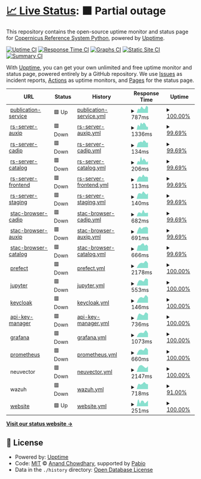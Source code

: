 # [📈 Live Status](https://RS-PYTHON.github.io/upptime): <!--live status--> **🟧 Partial outage**

This repository contains the open-source uptime monitor and status page for [Copernicus Reference System Python](https://home.rs-python.eu/), powered by [Upptime](https://github.com/upptime/upptime).

[![Uptime CI](https://github.com/RS-PYTHON/upptime/workflows/Uptime%20CI/badge.svg)](https://github.com/RS-PYTHON/upptime/actions?query=workflow%3A%22Uptime+CI%22)
[![Response Time CI](https://github.com/RS-PYTHON/upptime/workflows/Response%20Time%20CI/badge.svg)](https://github.com/RS-PYTHON/upptime/actions?query=workflow%3A%22Response+Time+CI%22)
[![Graphs CI](https://github.com/RS-PYTHON/upptime/workflows/Graphs%20CI/badge.svg)](https://github.com/RS-PYTHON/upptime/actions?query=workflow%3A%22Graphs+CI%22)
[![Static Site CI](https://github.com/RS-PYTHON/upptime/workflows/Static%20Site%20CI/badge.svg)](https://github.com/RS-PYTHON/upptime/actions?query=workflow%3A%22Static+Site+CI%22)
[![Summary CI](https://github.com/RS-PYTHON/upptime/workflows/Summary%20CI/badge.svg)](https://github.com/RS-PYTHON/upptime/actions?query=workflow%3A%22Summary+CI%22)

With [Upptime](https://upptime.js.org), you can get your own unlimited and free uptime monitor and status page, powered entirely by a GitHub repository. We use [Issues](https://github.com/RS-PYTHON/upptime/issues) as incident reports, [Actions](https://github.com/RS-PYTHON/upptime/actions) as uptime monitors, and [Pages](https://RS-PYTHON.github.io/upptime) for the status page.

<!--start: status pages-->
<!-- This summary is generated by Upptime (https://github.com/upptime/upptime) -->
<!-- Do not edit this manually, your changes will be overwritten -->
<!-- prettier-ignore -->
| URL | Status | History | Response Time | Uptime |
| --- | ------ | ------- | ------------- | ------ |
| <img alt="" src="https://icons.duckduckgo.com/ip3/sentinelprocessors.copernicus.eu.ico" height="13"> [publication-service](https://sentinelprocessors.copernicus.eu) | 🟩 Up | [publication-service.yml](https://github.com/RS-PYTHON/upptime/commits/HEAD/history/publication-service.yml) | <details><summary><img alt="Response time graph" src="./graphs/publication-service/response-time-week.png" height="20"> 787ms</summary><br><a href="https://RS-PYTHON.github.io/upptime/history/publication-service"><img alt="Response time 786" src="https://img.shields.io/endpoint?url=https%3A%2F%2Fraw.githubusercontent.com%2FRS-PYTHON%2Fupptime%2FHEAD%2Fapi%2Fpublication-service%2Fresponse-time.json"></a><br><a href="https://RS-PYTHON.github.io/upptime/history/publication-service"><img alt="24-hour response time 913" src="https://img.shields.io/endpoint?url=https%3A%2F%2Fraw.githubusercontent.com%2FRS-PYTHON%2Fupptime%2FHEAD%2Fapi%2Fpublication-service%2Fresponse-time-day.json"></a><br><a href="https://RS-PYTHON.github.io/upptime/history/publication-service"><img alt="7-day response time 787" src="https://img.shields.io/endpoint?url=https%3A%2F%2Fraw.githubusercontent.com%2FRS-PYTHON%2Fupptime%2FHEAD%2Fapi%2Fpublication-service%2Fresponse-time-week.json"></a><br><a href="https://RS-PYTHON.github.io/upptime/history/publication-service"><img alt="30-day response time 782" src="https://img.shields.io/endpoint?url=https%3A%2F%2Fraw.githubusercontent.com%2FRS-PYTHON%2Fupptime%2FHEAD%2Fapi%2Fpublication-service%2Fresponse-time-month.json"></a><br><a href="https://RS-PYTHON.github.io/upptime/history/publication-service"><img alt="1-year response time 786" src="https://img.shields.io/endpoint?url=https%3A%2F%2Fraw.githubusercontent.com%2FRS-PYTHON%2Fupptime%2FHEAD%2Fapi%2Fpublication-service%2Fresponse-time-year.json"></a></details> | <details><summary><a href="https://RS-PYTHON.github.io/upptime/history/publication-service">100.00%</a></summary><a href="https://RS-PYTHON.github.io/upptime/history/publication-service"><img alt="All-time uptime 100.00%" src="https://img.shields.io/endpoint?url=https%3A%2F%2Fraw.githubusercontent.com%2FRS-PYTHON%2Fupptime%2FHEAD%2Fapi%2Fpublication-service%2Fuptime.json"></a><br><a href="https://RS-PYTHON.github.io/upptime/history/publication-service"><img alt="24-hour uptime 100.00%" src="https://img.shields.io/endpoint?url=https%3A%2F%2Fraw.githubusercontent.com%2FRS-PYTHON%2Fupptime%2FHEAD%2Fapi%2Fpublication-service%2Fuptime-day.json"></a><br><a href="https://RS-PYTHON.github.io/upptime/history/publication-service"><img alt="7-day uptime 100.00%" src="https://img.shields.io/endpoint?url=https%3A%2F%2Fraw.githubusercontent.com%2FRS-PYTHON%2Fupptime%2FHEAD%2Fapi%2Fpublication-service%2Fuptime-week.json"></a><br><a href="https://RS-PYTHON.github.io/upptime/history/publication-service"><img alt="30-day uptime 100.00%" src="https://img.shields.io/endpoint?url=https%3A%2F%2Fraw.githubusercontent.com%2FRS-PYTHON%2Fupptime%2FHEAD%2Fapi%2Fpublication-service%2Fuptime-month.json"></a><br><a href="https://RS-PYTHON.github.io/upptime/history/publication-service"><img alt="1-year uptime 100.00%" src="https://img.shields.io/endpoint?url=https%3A%2F%2Fraw.githubusercontent.com%2FRS-PYTHON%2Fupptime%2FHEAD%2Fapi%2Fpublication-service%2Fuptime-year.json"></a></details>
| <img alt="" src="https://avatars.githubusercontent.com/u/147415456?s=48&v=4" height="13"> [rs-server-auxip](https://rspy.ops.rs-python.eu/auxip) | 🟥 Down | [rs-server-auxip.yml](https://github.com/RS-PYTHON/upptime/commits/HEAD/history/rs-server-auxip.yml) | <details><summary><img alt="Response time graph" src="./graphs/rs-server-auxip/response-time-week.png" height="20"> 1336ms</summary><br><a href="https://RS-PYTHON.github.io/upptime/history/rs-server-auxip"><img alt="Response time 1237" src="https://img.shields.io/endpoint?url=https%3A%2F%2Fraw.githubusercontent.com%2FRS-PYTHON%2Fupptime%2FHEAD%2Fapi%2Frs-server-auxip%2Fresponse-time.json"></a><br><a href="https://RS-PYTHON.github.io/upptime/history/rs-server-auxip"><img alt="24-hour response time 1949" src="https://img.shields.io/endpoint?url=https%3A%2F%2Fraw.githubusercontent.com%2FRS-PYTHON%2Fupptime%2FHEAD%2Fapi%2Frs-server-auxip%2Fresponse-time-day.json"></a><br><a href="https://RS-PYTHON.github.io/upptime/history/rs-server-auxip"><img alt="7-day response time 1336" src="https://img.shields.io/endpoint?url=https%3A%2F%2Fraw.githubusercontent.com%2FRS-PYTHON%2Fupptime%2FHEAD%2Fapi%2Frs-server-auxip%2Fresponse-time-week.json"></a><br><a href="https://RS-PYTHON.github.io/upptime/history/rs-server-auxip"><img alt="30-day response time 1256" src="https://img.shields.io/endpoint?url=https%3A%2F%2Fraw.githubusercontent.com%2FRS-PYTHON%2Fupptime%2FHEAD%2Fapi%2Frs-server-auxip%2Fresponse-time-month.json"></a><br><a href="https://RS-PYTHON.github.io/upptime/history/rs-server-auxip"><img alt="1-year response time 1237" src="https://img.shields.io/endpoint?url=https%3A%2F%2Fraw.githubusercontent.com%2FRS-PYTHON%2Fupptime%2FHEAD%2Fapi%2Frs-server-auxip%2Fresponse-time-year.json"></a></details> | <details><summary><a href="https://RS-PYTHON.github.io/upptime/history/rs-server-auxip">99.69%</a></summary><a href="https://RS-PYTHON.github.io/upptime/history/rs-server-auxip"><img alt="All-time uptime 99.86%" src="https://img.shields.io/endpoint?url=https%3A%2F%2Fraw.githubusercontent.com%2FRS-PYTHON%2Fupptime%2FHEAD%2Fapi%2Frs-server-auxip%2Fuptime.json"></a><br><a href="https://RS-PYTHON.github.io/upptime/history/rs-server-auxip"><img alt="24-hour uptime 100.00%" src="https://img.shields.io/endpoint?url=https%3A%2F%2Fraw.githubusercontent.com%2FRS-PYTHON%2Fupptime%2FHEAD%2Fapi%2Frs-server-auxip%2Fuptime-day.json"></a><br><a href="https://RS-PYTHON.github.io/upptime/history/rs-server-auxip"><img alt="7-day uptime 99.69%" src="https://img.shields.io/endpoint?url=https%3A%2F%2Fraw.githubusercontent.com%2FRS-PYTHON%2Fupptime%2FHEAD%2Fapi%2Frs-server-auxip%2Fuptime-week.json"></a><br><a href="https://RS-PYTHON.github.io/upptime/history/rs-server-auxip"><img alt="30-day uptime 99.93%" src="https://img.shields.io/endpoint?url=https%3A%2F%2Fraw.githubusercontent.com%2FRS-PYTHON%2Fupptime%2FHEAD%2Fapi%2Frs-server-auxip%2Fuptime-month.json"></a><br><a href="https://RS-PYTHON.github.io/upptime/history/rs-server-auxip"><img alt="1-year uptime 99.86%" src="https://img.shields.io/endpoint?url=https%3A%2F%2Fraw.githubusercontent.com%2FRS-PYTHON%2Fupptime%2FHEAD%2Fapi%2Frs-server-auxip%2Fuptime-year.json"></a></details>
| <img alt="" src="https://avatars.githubusercontent.com/u/147415456?s=48&v=4" height="13"> [rs-server-cadip](https://rspy.ops.rs-python.eu/cadip) | 🟥 Down | [rs-server-cadip.yml](https://github.com/RS-PYTHON/upptime/commits/HEAD/history/rs-server-cadip.yml) | <details><summary><img alt="Response time graph" src="./graphs/rs-server-cadip/response-time-week.png" height="20"> 134ms</summary><br><a href="https://RS-PYTHON.github.io/upptime/history/rs-server-cadip"><img alt="Response time 144" src="https://img.shields.io/endpoint?url=https%3A%2F%2Fraw.githubusercontent.com%2FRS-PYTHON%2Fupptime%2FHEAD%2Fapi%2Frs-server-cadip%2Fresponse-time.json"></a><br><a href="https://RS-PYTHON.github.io/upptime/history/rs-server-cadip"><img alt="24-hour response time 160" src="https://img.shields.io/endpoint?url=https%3A%2F%2Fraw.githubusercontent.com%2FRS-PYTHON%2Fupptime%2FHEAD%2Fapi%2Frs-server-cadip%2Fresponse-time-day.json"></a><br><a href="https://RS-PYTHON.github.io/upptime/history/rs-server-cadip"><img alt="7-day response time 134" src="https://img.shields.io/endpoint?url=https%3A%2F%2Fraw.githubusercontent.com%2FRS-PYTHON%2Fupptime%2FHEAD%2Fapi%2Frs-server-cadip%2Fresponse-time-week.json"></a><br><a href="https://RS-PYTHON.github.io/upptime/history/rs-server-cadip"><img alt="30-day response time 130" src="https://img.shields.io/endpoint?url=https%3A%2F%2Fraw.githubusercontent.com%2FRS-PYTHON%2Fupptime%2FHEAD%2Fapi%2Frs-server-cadip%2Fresponse-time-month.json"></a><br><a href="https://RS-PYTHON.github.io/upptime/history/rs-server-cadip"><img alt="1-year response time 144" src="https://img.shields.io/endpoint?url=https%3A%2F%2Fraw.githubusercontent.com%2FRS-PYTHON%2Fupptime%2FHEAD%2Fapi%2Frs-server-cadip%2Fresponse-time-year.json"></a></details> | <details><summary><a href="https://RS-PYTHON.github.io/upptime/history/rs-server-cadip">99.69%</a></summary><a href="https://RS-PYTHON.github.io/upptime/history/rs-server-cadip"><img alt="All-time uptime 99.86%" src="https://img.shields.io/endpoint?url=https%3A%2F%2Fraw.githubusercontent.com%2FRS-PYTHON%2Fupptime%2FHEAD%2Fapi%2Frs-server-cadip%2Fuptime.json"></a><br><a href="https://RS-PYTHON.github.io/upptime/history/rs-server-cadip"><img alt="24-hour uptime 100.00%" src="https://img.shields.io/endpoint?url=https%3A%2F%2Fraw.githubusercontent.com%2FRS-PYTHON%2Fupptime%2FHEAD%2Fapi%2Frs-server-cadip%2Fuptime-day.json"></a><br><a href="https://RS-PYTHON.github.io/upptime/history/rs-server-cadip"><img alt="7-day uptime 99.69%" src="https://img.shields.io/endpoint?url=https%3A%2F%2Fraw.githubusercontent.com%2FRS-PYTHON%2Fupptime%2FHEAD%2Fapi%2Frs-server-cadip%2Fuptime-week.json"></a><br><a href="https://RS-PYTHON.github.io/upptime/history/rs-server-cadip"><img alt="30-day uptime 99.93%" src="https://img.shields.io/endpoint?url=https%3A%2F%2Fraw.githubusercontent.com%2FRS-PYTHON%2Fupptime%2FHEAD%2Fapi%2Frs-server-cadip%2Fuptime-month.json"></a><br><a href="https://RS-PYTHON.github.io/upptime/history/rs-server-cadip"><img alt="1-year uptime 99.86%" src="https://img.shields.io/endpoint?url=https%3A%2F%2Fraw.githubusercontent.com%2FRS-PYTHON%2Fupptime%2FHEAD%2Fapi%2Frs-server-cadip%2Fuptime-year.json"></a></details>
| <img alt="" src="https://avatars.githubusercontent.com/u/147415456?s=48&v=4" height="13"> [rs-server-catalog](https://rspy.ops.rs-python.eu/catalog) | 🟥 Down | [rs-server-catalog.yml](https://github.com/RS-PYTHON/upptime/commits/HEAD/history/rs-server-catalog.yml) | <details><summary><img alt="Response time graph" src="./graphs/rs-server-catalog/response-time-week.png" height="20"> 206ms</summary><br><a href="https://RS-PYTHON.github.io/upptime/history/rs-server-catalog"><img alt="Response time 359" src="https://img.shields.io/endpoint?url=https%3A%2F%2Fraw.githubusercontent.com%2FRS-PYTHON%2Fupptime%2FHEAD%2Fapi%2Frs-server-catalog%2Fresponse-time.json"></a><br><a href="https://RS-PYTHON.github.io/upptime/history/rs-server-catalog"><img alt="24-hour response time 198" src="https://img.shields.io/endpoint?url=https%3A%2F%2Fraw.githubusercontent.com%2FRS-PYTHON%2Fupptime%2FHEAD%2Fapi%2Frs-server-catalog%2Fresponse-time-day.json"></a><br><a href="https://RS-PYTHON.github.io/upptime/history/rs-server-catalog"><img alt="7-day response time 206" src="https://img.shields.io/endpoint?url=https%3A%2F%2Fraw.githubusercontent.com%2FRS-PYTHON%2Fupptime%2FHEAD%2Fapi%2Frs-server-catalog%2Fresponse-time-week.json"></a><br><a href="https://RS-PYTHON.github.io/upptime/history/rs-server-catalog"><img alt="30-day response time 323" src="https://img.shields.io/endpoint?url=https%3A%2F%2Fraw.githubusercontent.com%2FRS-PYTHON%2Fupptime%2FHEAD%2Fapi%2Frs-server-catalog%2Fresponse-time-month.json"></a><br><a href="https://RS-PYTHON.github.io/upptime/history/rs-server-catalog"><img alt="1-year response time 359" src="https://img.shields.io/endpoint?url=https%3A%2F%2Fraw.githubusercontent.com%2FRS-PYTHON%2Fupptime%2FHEAD%2Fapi%2Frs-server-catalog%2Fresponse-time-year.json"></a></details> | <details><summary><a href="https://RS-PYTHON.github.io/upptime/history/rs-server-catalog">99.69%</a></summary><a href="https://RS-PYTHON.github.io/upptime/history/rs-server-catalog"><img alt="All-time uptime 99.83%" src="https://img.shields.io/endpoint?url=https%3A%2F%2Fraw.githubusercontent.com%2FRS-PYTHON%2Fupptime%2FHEAD%2Fapi%2Frs-server-catalog%2Fuptime.json"></a><br><a href="https://RS-PYTHON.github.io/upptime/history/rs-server-catalog"><img alt="24-hour uptime 100.00%" src="https://img.shields.io/endpoint?url=https%3A%2F%2Fraw.githubusercontent.com%2FRS-PYTHON%2Fupptime%2FHEAD%2Fapi%2Frs-server-catalog%2Fuptime-day.json"></a><br><a href="https://RS-PYTHON.github.io/upptime/history/rs-server-catalog"><img alt="7-day uptime 99.69%" src="https://img.shields.io/endpoint?url=https%3A%2F%2Fraw.githubusercontent.com%2FRS-PYTHON%2Fupptime%2FHEAD%2Fapi%2Frs-server-catalog%2Fuptime-week.json"></a><br><a href="https://RS-PYTHON.github.io/upptime/history/rs-server-catalog"><img alt="30-day uptime 99.88%" src="https://img.shields.io/endpoint?url=https%3A%2F%2Fraw.githubusercontent.com%2FRS-PYTHON%2Fupptime%2FHEAD%2Fapi%2Frs-server-catalog%2Fuptime-month.json"></a><br><a href="https://RS-PYTHON.github.io/upptime/history/rs-server-catalog"><img alt="1-year uptime 99.83%" src="https://img.shields.io/endpoint?url=https%3A%2F%2Fraw.githubusercontent.com%2FRS-PYTHON%2Fupptime%2FHEAD%2Fapi%2Frs-server-catalog%2Fuptime-year.json"></a></details>
| <img alt="" src="https://avatars.githubusercontent.com/u/147415456?s=48&v=4" height="13"> [rs-server-frontend](https://rspy.ops.rs-python.eu/docs) | 🟥 Down | [rs-server-frontend.yml](https://github.com/RS-PYTHON/upptime/commits/HEAD/history/rs-server-frontend.yml) | <details><summary><img alt="Response time graph" src="./graphs/rs-server-frontend/response-time-week.png" height="20"> 113ms</summary><br><a href="https://RS-PYTHON.github.io/upptime/history/rs-server-frontend"><img alt="Response time 115" src="https://img.shields.io/endpoint?url=https%3A%2F%2Fraw.githubusercontent.com%2FRS-PYTHON%2Fupptime%2FHEAD%2Fapi%2Frs-server-frontend%2Fresponse-time.json"></a><br><a href="https://RS-PYTHON.github.io/upptime/history/rs-server-frontend"><img alt="24-hour response time 142" src="https://img.shields.io/endpoint?url=https%3A%2F%2Fraw.githubusercontent.com%2FRS-PYTHON%2Fupptime%2FHEAD%2Fapi%2Frs-server-frontend%2Fresponse-time-day.json"></a><br><a href="https://RS-PYTHON.github.io/upptime/history/rs-server-frontend"><img alt="7-day response time 113" src="https://img.shields.io/endpoint?url=https%3A%2F%2Fraw.githubusercontent.com%2FRS-PYTHON%2Fupptime%2FHEAD%2Fapi%2Frs-server-frontend%2Fresponse-time-week.json"></a><br><a href="https://RS-PYTHON.github.io/upptime/history/rs-server-frontend"><img alt="30-day response time 110" src="https://img.shields.io/endpoint?url=https%3A%2F%2Fraw.githubusercontent.com%2FRS-PYTHON%2Fupptime%2FHEAD%2Fapi%2Frs-server-frontend%2Fresponse-time-month.json"></a><br><a href="https://RS-PYTHON.github.io/upptime/history/rs-server-frontend"><img alt="1-year response time 115" src="https://img.shields.io/endpoint?url=https%3A%2F%2Fraw.githubusercontent.com%2FRS-PYTHON%2Fupptime%2FHEAD%2Fapi%2Frs-server-frontend%2Fresponse-time-year.json"></a></details> | <details><summary><a href="https://RS-PYTHON.github.io/upptime/history/rs-server-frontend">99.69%</a></summary><a href="https://RS-PYTHON.github.io/upptime/history/rs-server-frontend"><img alt="All-time uptime 99.90%" src="https://img.shields.io/endpoint?url=https%3A%2F%2Fraw.githubusercontent.com%2FRS-PYTHON%2Fupptime%2FHEAD%2Fapi%2Frs-server-frontend%2Fuptime.json"></a><br><a href="https://RS-PYTHON.github.io/upptime/history/rs-server-frontend"><img alt="24-hour uptime 100.00%" src="https://img.shields.io/endpoint?url=https%3A%2F%2Fraw.githubusercontent.com%2FRS-PYTHON%2Fupptime%2FHEAD%2Fapi%2Frs-server-frontend%2Fuptime-day.json"></a><br><a href="https://RS-PYTHON.github.io/upptime/history/rs-server-frontend"><img alt="7-day uptime 99.69%" src="https://img.shields.io/endpoint?url=https%3A%2F%2Fraw.githubusercontent.com%2FRS-PYTHON%2Fupptime%2FHEAD%2Fapi%2Frs-server-frontend%2Fuptime-week.json"></a><br><a href="https://RS-PYTHON.github.io/upptime/history/rs-server-frontend"><img alt="30-day uptime 99.93%" src="https://img.shields.io/endpoint?url=https%3A%2F%2Fraw.githubusercontent.com%2FRS-PYTHON%2Fupptime%2FHEAD%2Fapi%2Frs-server-frontend%2Fuptime-month.json"></a><br><a href="https://RS-PYTHON.github.io/upptime/history/rs-server-frontend"><img alt="1-year uptime 99.90%" src="https://img.shields.io/endpoint?url=https%3A%2F%2Fraw.githubusercontent.com%2FRS-PYTHON%2Fupptime%2FHEAD%2Fapi%2Frs-server-frontend%2Fuptime-year.json"></a></details>
| <img alt="" src="https://avatars.githubusercontent.com/u/147415456?s=48&v=4" height="13"> [rs-server-staging](https://rspy.ops.rs-python.eu/processes) | 🟥 Down | [rs-server-staging.yml](https://github.com/RS-PYTHON/upptime/commits/HEAD/history/rs-server-staging.yml) | <details><summary><img alt="Response time graph" src="./graphs/rs-server-staging/response-time-week.png" height="20"> 140ms</summary><br><a href="https://RS-PYTHON.github.io/upptime/history/rs-server-staging"><img alt="Response time 142" src="https://img.shields.io/endpoint?url=https%3A%2F%2Fraw.githubusercontent.com%2FRS-PYTHON%2Fupptime%2FHEAD%2Fapi%2Frs-server-staging%2Fresponse-time.json"></a><br><a href="https://RS-PYTHON.github.io/upptime/history/rs-server-staging"><img alt="24-hour response time 180" src="https://img.shields.io/endpoint?url=https%3A%2F%2Fraw.githubusercontent.com%2FRS-PYTHON%2Fupptime%2FHEAD%2Fapi%2Frs-server-staging%2Fresponse-time-day.json"></a><br><a href="https://RS-PYTHON.github.io/upptime/history/rs-server-staging"><img alt="7-day response time 140" src="https://img.shields.io/endpoint?url=https%3A%2F%2Fraw.githubusercontent.com%2FRS-PYTHON%2Fupptime%2FHEAD%2Fapi%2Frs-server-staging%2Fresponse-time-week.json"></a><br><a href="https://RS-PYTHON.github.io/upptime/history/rs-server-staging"><img alt="30-day response time 140" src="https://img.shields.io/endpoint?url=https%3A%2F%2Fraw.githubusercontent.com%2FRS-PYTHON%2Fupptime%2FHEAD%2Fapi%2Frs-server-staging%2Fresponse-time-month.json"></a><br><a href="https://RS-PYTHON.github.io/upptime/history/rs-server-staging"><img alt="1-year response time 142" src="https://img.shields.io/endpoint?url=https%3A%2F%2Fraw.githubusercontent.com%2FRS-PYTHON%2Fupptime%2FHEAD%2Fapi%2Frs-server-staging%2Fresponse-time-year.json"></a></details> | <details><summary><a href="https://RS-PYTHON.github.io/upptime/history/rs-server-staging">99.69%</a></summary><a href="https://RS-PYTHON.github.io/upptime/history/rs-server-staging"><img alt="All-time uptime 99.86%" src="https://img.shields.io/endpoint?url=https%3A%2F%2Fraw.githubusercontent.com%2FRS-PYTHON%2Fupptime%2FHEAD%2Fapi%2Frs-server-staging%2Fuptime.json"></a><br><a href="https://RS-PYTHON.github.io/upptime/history/rs-server-staging"><img alt="24-hour uptime 100.00%" src="https://img.shields.io/endpoint?url=https%3A%2F%2Fraw.githubusercontent.com%2FRS-PYTHON%2Fupptime%2FHEAD%2Fapi%2Frs-server-staging%2Fuptime-day.json"></a><br><a href="https://RS-PYTHON.github.io/upptime/history/rs-server-staging"><img alt="7-day uptime 99.69%" src="https://img.shields.io/endpoint?url=https%3A%2F%2Fraw.githubusercontent.com%2FRS-PYTHON%2Fupptime%2FHEAD%2Fapi%2Frs-server-staging%2Fuptime-week.json"></a><br><a href="https://RS-PYTHON.github.io/upptime/history/rs-server-staging"><img alt="30-day uptime 99.93%" src="https://img.shields.io/endpoint?url=https%3A%2F%2Fraw.githubusercontent.com%2FRS-PYTHON%2Fupptime%2FHEAD%2Fapi%2Frs-server-staging%2Fuptime-month.json"></a><br><a href="https://RS-PYTHON.github.io/upptime/history/rs-server-staging"><img alt="1-year uptime 99.86%" src="https://img.shields.io/endpoint?url=https%3A%2F%2Fraw.githubusercontent.com%2FRS-PYTHON%2Fupptime%2FHEAD%2Fapi%2Frs-server-staging%2Fuptime-year.json"></a></details>
| <img alt="" src="https://avatars.githubusercontent.com/u/25801078?s=48&v=4" height="13"> [stac-browser-cadip](https://stac-browser-cadip.ops.rs-python.eu) | 🟥 Down | [stac-browser-cadip.yml](https://github.com/RS-PYTHON/upptime/commits/HEAD/history/stac-browser-cadip.yml) | <details><summary><img alt="Response time graph" src="./graphs/stac-browser-cadip/response-time-week.png" height="20"> 682ms</summary><br><a href="https://RS-PYTHON.github.io/upptime/history/stac-browser-cadip"><img alt="Response time 738" src="https://img.shields.io/endpoint?url=https%3A%2F%2Fraw.githubusercontent.com%2FRS-PYTHON%2Fupptime%2FHEAD%2Fapi%2Fstac-browser-cadip%2Fresponse-time.json"></a><br><a href="https://RS-PYTHON.github.io/upptime/history/stac-browser-cadip"><img alt="24-hour response time 990" src="https://img.shields.io/endpoint?url=https%3A%2F%2Fraw.githubusercontent.com%2FRS-PYTHON%2Fupptime%2FHEAD%2Fapi%2Fstac-browser-cadip%2Fresponse-time-day.json"></a><br><a href="https://RS-PYTHON.github.io/upptime/history/stac-browser-cadip"><img alt="7-day response time 682" src="https://img.shields.io/endpoint?url=https%3A%2F%2Fraw.githubusercontent.com%2FRS-PYTHON%2Fupptime%2FHEAD%2Fapi%2Fstac-browser-cadip%2Fresponse-time-week.json"></a><br><a href="https://RS-PYTHON.github.io/upptime/history/stac-browser-cadip"><img alt="30-day response time 706" src="https://img.shields.io/endpoint?url=https%3A%2F%2Fraw.githubusercontent.com%2FRS-PYTHON%2Fupptime%2FHEAD%2Fapi%2Fstac-browser-cadip%2Fresponse-time-month.json"></a><br><a href="https://RS-PYTHON.github.io/upptime/history/stac-browser-cadip"><img alt="1-year response time 738" src="https://img.shields.io/endpoint?url=https%3A%2F%2Fraw.githubusercontent.com%2FRS-PYTHON%2Fupptime%2FHEAD%2Fapi%2Fstac-browser-cadip%2Fresponse-time-year.json"></a></details> | <details><summary><a href="https://RS-PYTHON.github.io/upptime/history/stac-browser-cadip">99.69%</a></summary><a href="https://RS-PYTHON.github.io/upptime/history/stac-browser-cadip"><img alt="All-time uptime 99.90%" src="https://img.shields.io/endpoint?url=https%3A%2F%2Fraw.githubusercontent.com%2FRS-PYTHON%2Fupptime%2FHEAD%2Fapi%2Fstac-browser-cadip%2Fuptime.json"></a><br><a href="https://RS-PYTHON.github.io/upptime/history/stac-browser-cadip"><img alt="24-hour uptime 100.00%" src="https://img.shields.io/endpoint?url=https%3A%2F%2Fraw.githubusercontent.com%2FRS-PYTHON%2Fupptime%2FHEAD%2Fapi%2Fstac-browser-cadip%2Fuptime-day.json"></a><br><a href="https://RS-PYTHON.github.io/upptime/history/stac-browser-cadip"><img alt="7-day uptime 99.69%" src="https://img.shields.io/endpoint?url=https%3A%2F%2Fraw.githubusercontent.com%2FRS-PYTHON%2Fupptime%2FHEAD%2Fapi%2Fstac-browser-cadip%2Fuptime-week.json"></a><br><a href="https://RS-PYTHON.github.io/upptime/history/stac-browser-cadip"><img alt="30-day uptime 99.93%" src="https://img.shields.io/endpoint?url=https%3A%2F%2Fraw.githubusercontent.com%2FRS-PYTHON%2Fupptime%2FHEAD%2Fapi%2Fstac-browser-cadip%2Fuptime-month.json"></a><br><a href="https://RS-PYTHON.github.io/upptime/history/stac-browser-cadip"><img alt="1-year uptime 99.90%" src="https://img.shields.io/endpoint?url=https%3A%2F%2Fraw.githubusercontent.com%2FRS-PYTHON%2Fupptime%2FHEAD%2Fapi%2Fstac-browser-cadip%2Fuptime-year.json"></a></details>
| <img alt="" src="https://avatars.githubusercontent.com/u/25801078?s=48&v=4" height="13"> [stac-browser-auxip](https://stac-browser-auxip.ops.rs-python.eu) | 🟥 Down | [stac-browser-auxip.yml](https://github.com/RS-PYTHON/upptime/commits/HEAD/history/stac-browser-auxip.yml) | <details><summary><img alt="Response time graph" src="./graphs/stac-browser-auxip/response-time-week.png" height="20"> 691ms</summary><br><a href="https://RS-PYTHON.github.io/upptime/history/stac-browser-auxip"><img alt="Response time 677" src="https://img.shields.io/endpoint?url=https%3A%2F%2Fraw.githubusercontent.com%2FRS-PYTHON%2Fupptime%2FHEAD%2Fapi%2Fstac-browser-auxip%2Fresponse-time.json"></a><br><a href="https://RS-PYTHON.github.io/upptime/history/stac-browser-auxip"><img alt="24-hour response time 1066" src="https://img.shields.io/endpoint?url=https%3A%2F%2Fraw.githubusercontent.com%2FRS-PYTHON%2Fupptime%2FHEAD%2Fapi%2Fstac-browser-auxip%2Fresponse-time-day.json"></a><br><a href="https://RS-PYTHON.github.io/upptime/history/stac-browser-auxip"><img alt="7-day response time 691" src="https://img.shields.io/endpoint?url=https%3A%2F%2Fraw.githubusercontent.com%2FRS-PYTHON%2Fupptime%2FHEAD%2Fapi%2Fstac-browser-auxip%2Fresponse-time-week.json"></a><br><a href="https://RS-PYTHON.github.io/upptime/history/stac-browser-auxip"><img alt="30-day response time 685" src="https://img.shields.io/endpoint?url=https%3A%2F%2Fraw.githubusercontent.com%2FRS-PYTHON%2Fupptime%2FHEAD%2Fapi%2Fstac-browser-auxip%2Fresponse-time-month.json"></a><br><a href="https://RS-PYTHON.github.io/upptime/history/stac-browser-auxip"><img alt="1-year response time 677" src="https://img.shields.io/endpoint?url=https%3A%2F%2Fraw.githubusercontent.com%2FRS-PYTHON%2Fupptime%2FHEAD%2Fapi%2Fstac-browser-auxip%2Fresponse-time-year.json"></a></details> | <details><summary><a href="https://RS-PYTHON.github.io/upptime/history/stac-browser-auxip">99.69%</a></summary><a href="https://RS-PYTHON.github.io/upptime/history/stac-browser-auxip"><img alt="All-time uptime 99.90%" src="https://img.shields.io/endpoint?url=https%3A%2F%2Fraw.githubusercontent.com%2FRS-PYTHON%2Fupptime%2FHEAD%2Fapi%2Fstac-browser-auxip%2Fuptime.json"></a><br><a href="https://RS-PYTHON.github.io/upptime/history/stac-browser-auxip"><img alt="24-hour uptime 100.00%" src="https://img.shields.io/endpoint?url=https%3A%2F%2Fraw.githubusercontent.com%2FRS-PYTHON%2Fupptime%2FHEAD%2Fapi%2Fstac-browser-auxip%2Fuptime-day.json"></a><br><a href="https://RS-PYTHON.github.io/upptime/history/stac-browser-auxip"><img alt="7-day uptime 99.69%" src="https://img.shields.io/endpoint?url=https%3A%2F%2Fraw.githubusercontent.com%2FRS-PYTHON%2Fupptime%2FHEAD%2Fapi%2Fstac-browser-auxip%2Fuptime-week.json"></a><br><a href="https://RS-PYTHON.github.io/upptime/history/stac-browser-auxip"><img alt="30-day uptime 99.93%" src="https://img.shields.io/endpoint?url=https%3A%2F%2Fraw.githubusercontent.com%2FRS-PYTHON%2Fupptime%2FHEAD%2Fapi%2Fstac-browser-auxip%2Fuptime-month.json"></a><br><a href="https://RS-PYTHON.github.io/upptime/history/stac-browser-auxip"><img alt="1-year uptime 99.90%" src="https://img.shields.io/endpoint?url=https%3A%2F%2Fraw.githubusercontent.com%2FRS-PYTHON%2Fupptime%2FHEAD%2Fapi%2Fstac-browser-auxip%2Fuptime-year.json"></a></details>
| <img alt="" src="https://avatars.githubusercontent.com/u/25801078?s=48&v=4" height="13"> [stac-browser-catalog](https://stac-browser-catalog.ops.rs-python.eu) | 🟥 Down | [stac-browser-catalog.yml](https://github.com/RS-PYTHON/upptime/commits/HEAD/history/stac-browser-catalog.yml) | <details><summary><img alt="Response time graph" src="./graphs/stac-browser-catalog/response-time-week.png" height="20"> 666ms</summary><br><a href="https://RS-PYTHON.github.io/upptime/history/stac-browser-catalog"><img alt="Response time 672" src="https://img.shields.io/endpoint?url=https%3A%2F%2Fraw.githubusercontent.com%2FRS-PYTHON%2Fupptime%2FHEAD%2Fapi%2Fstac-browser-catalog%2Fresponse-time.json"></a><br><a href="https://RS-PYTHON.github.io/upptime/history/stac-browser-catalog"><img alt="24-hour response time 923" src="https://img.shields.io/endpoint?url=https%3A%2F%2Fraw.githubusercontent.com%2FRS-PYTHON%2Fupptime%2FHEAD%2Fapi%2Fstac-browser-catalog%2Fresponse-time-day.json"></a><br><a href="https://RS-PYTHON.github.io/upptime/history/stac-browser-catalog"><img alt="7-day response time 666" src="https://img.shields.io/endpoint?url=https%3A%2F%2Fraw.githubusercontent.com%2FRS-PYTHON%2Fupptime%2FHEAD%2Fapi%2Fstac-browser-catalog%2Fresponse-time-week.json"></a><br><a href="https://RS-PYTHON.github.io/upptime/history/stac-browser-catalog"><img alt="30-day response time 653" src="https://img.shields.io/endpoint?url=https%3A%2F%2Fraw.githubusercontent.com%2FRS-PYTHON%2Fupptime%2FHEAD%2Fapi%2Fstac-browser-catalog%2Fresponse-time-month.json"></a><br><a href="https://RS-PYTHON.github.io/upptime/history/stac-browser-catalog"><img alt="1-year response time 672" src="https://img.shields.io/endpoint?url=https%3A%2F%2Fraw.githubusercontent.com%2FRS-PYTHON%2Fupptime%2FHEAD%2Fapi%2Fstac-browser-catalog%2Fresponse-time-year.json"></a></details> | <details><summary><a href="https://RS-PYTHON.github.io/upptime/history/stac-browser-catalog">99.69%</a></summary><a href="https://RS-PYTHON.github.io/upptime/history/stac-browser-catalog"><img alt="All-time uptime 99.90%" src="https://img.shields.io/endpoint?url=https%3A%2F%2Fraw.githubusercontent.com%2FRS-PYTHON%2Fupptime%2FHEAD%2Fapi%2Fstac-browser-catalog%2Fuptime.json"></a><br><a href="https://RS-PYTHON.github.io/upptime/history/stac-browser-catalog"><img alt="24-hour uptime 100.00%" src="https://img.shields.io/endpoint?url=https%3A%2F%2Fraw.githubusercontent.com%2FRS-PYTHON%2Fupptime%2FHEAD%2Fapi%2Fstac-browser-catalog%2Fuptime-day.json"></a><br><a href="https://RS-PYTHON.github.io/upptime/history/stac-browser-catalog"><img alt="7-day uptime 99.69%" src="https://img.shields.io/endpoint?url=https%3A%2F%2Fraw.githubusercontent.com%2FRS-PYTHON%2Fupptime%2FHEAD%2Fapi%2Fstac-browser-catalog%2Fuptime-week.json"></a><br><a href="https://RS-PYTHON.github.io/upptime/history/stac-browser-catalog"><img alt="30-day uptime 99.93%" src="https://img.shields.io/endpoint?url=https%3A%2F%2Fraw.githubusercontent.com%2FRS-PYTHON%2Fupptime%2FHEAD%2Fapi%2Fstac-browser-catalog%2Fuptime-month.json"></a><br><a href="https://RS-PYTHON.github.io/upptime/history/stac-browser-catalog"><img alt="1-year uptime 99.90%" src="https://img.shields.io/endpoint?url=https%3A%2F%2Fraw.githubusercontent.com%2FRS-PYTHON%2Fupptime%2FHEAD%2Fapi%2Fstac-browser-catalog%2Fuptime-year.json"></a></details>
| <img alt="" src="https://avatars.githubusercontent.com/u/39270919?s=48&v=4" height="13"> [prefect](https://processing.ops.rs-python.eu) | 🟥 Down | [prefect.yml](https://github.com/RS-PYTHON/upptime/commits/HEAD/history/prefect.yml) | <details><summary><img alt="Response time graph" src="./graphs/prefect/response-time-week.png" height="20"> 2178ms</summary><br><a href="https://RS-PYTHON.github.io/upptime/history/prefect"><img alt="Response time 1847" src="https://img.shields.io/endpoint?url=https%3A%2F%2Fraw.githubusercontent.com%2FRS-PYTHON%2Fupptime%2FHEAD%2Fapi%2Fprefect%2Fresponse-time.json"></a><br><a href="https://RS-PYTHON.github.io/upptime/history/prefect"><img alt="24-hour response time 2300" src="https://img.shields.io/endpoint?url=https%3A%2F%2Fraw.githubusercontent.com%2FRS-PYTHON%2Fupptime%2FHEAD%2Fapi%2Fprefect%2Fresponse-time-day.json"></a><br><a href="https://RS-PYTHON.github.io/upptime/history/prefect"><img alt="7-day response time 2178" src="https://img.shields.io/endpoint?url=https%3A%2F%2Fraw.githubusercontent.com%2FRS-PYTHON%2Fupptime%2FHEAD%2Fapi%2Fprefect%2Fresponse-time-week.json"></a><br><a href="https://RS-PYTHON.github.io/upptime/history/prefect"><img alt="30-day response time 1835" src="https://img.shields.io/endpoint?url=https%3A%2F%2Fraw.githubusercontent.com%2FRS-PYTHON%2Fupptime%2FHEAD%2Fapi%2Fprefect%2Fresponse-time-month.json"></a><br><a href="https://RS-PYTHON.github.io/upptime/history/prefect"><img alt="1-year response time 1847" src="https://img.shields.io/endpoint?url=https%3A%2F%2Fraw.githubusercontent.com%2FRS-PYTHON%2Fupptime%2FHEAD%2Fapi%2Fprefect%2Fresponse-time-year.json"></a></details> | <details><summary><a href="https://RS-PYTHON.github.io/upptime/history/prefect">100.00%</a></summary><a href="https://RS-PYTHON.github.io/upptime/history/prefect"><img alt="All-time uptime 99.91%" src="https://img.shields.io/endpoint?url=https%3A%2F%2Fraw.githubusercontent.com%2FRS-PYTHON%2Fupptime%2FHEAD%2Fapi%2Fprefect%2Fuptime.json"></a><br><a href="https://RS-PYTHON.github.io/upptime/history/prefect"><img alt="24-hour uptime 100.00%" src="https://img.shields.io/endpoint?url=https%3A%2F%2Fraw.githubusercontent.com%2FRS-PYTHON%2Fupptime%2FHEAD%2Fapi%2Fprefect%2Fuptime-day.json"></a><br><a href="https://RS-PYTHON.github.io/upptime/history/prefect"><img alt="7-day uptime 100.00%" src="https://img.shields.io/endpoint?url=https%3A%2F%2Fraw.githubusercontent.com%2FRS-PYTHON%2Fupptime%2FHEAD%2Fapi%2Fprefect%2Fuptime-week.json"></a><br><a href="https://RS-PYTHON.github.io/upptime/history/prefect"><img alt="30-day uptime 99.95%" src="https://img.shields.io/endpoint?url=https%3A%2F%2Fraw.githubusercontent.com%2FRS-PYTHON%2Fupptime%2FHEAD%2Fapi%2Fprefect%2Fuptime-month.json"></a><br><a href="https://RS-PYTHON.github.io/upptime/history/prefect"><img alt="1-year uptime 99.91%" src="https://img.shields.io/endpoint?url=https%3A%2F%2Fraw.githubusercontent.com%2FRS-PYTHON%2Fupptime%2FHEAD%2Fapi%2Fprefect%2Fuptime-year.json"></a></details>
| <img alt="" src="https://avatars.githubusercontent.com/u/17927519?s=200&v=4" height="13"> [jupyter](https://processing.ops.rs-python.eu/jupyter) | 🟥 Down | [jupyter.yml](https://github.com/RS-PYTHON/upptime/commits/HEAD/history/jupyter.yml) | <details><summary><img alt="Response time graph" src="./graphs/jupyter/response-time-week.png" height="20"> 553ms</summary><br><a href="https://RS-PYTHON.github.io/upptime/history/jupyter"><img alt="Response time 488" src="https://img.shields.io/endpoint?url=https%3A%2F%2Fraw.githubusercontent.com%2FRS-PYTHON%2Fupptime%2FHEAD%2Fapi%2Fjupyter%2Fresponse-time.json"></a><br><a href="https://RS-PYTHON.github.io/upptime/history/jupyter"><img alt="24-hour response time 696" src="https://img.shields.io/endpoint?url=https%3A%2F%2Fraw.githubusercontent.com%2FRS-PYTHON%2Fupptime%2FHEAD%2Fapi%2Fjupyter%2Fresponse-time-day.json"></a><br><a href="https://RS-PYTHON.github.io/upptime/history/jupyter"><img alt="7-day response time 553" src="https://img.shields.io/endpoint?url=https%3A%2F%2Fraw.githubusercontent.com%2FRS-PYTHON%2Fupptime%2FHEAD%2Fapi%2Fjupyter%2Fresponse-time-week.json"></a><br><a href="https://RS-PYTHON.github.io/upptime/history/jupyter"><img alt="30-day response time 475" src="https://img.shields.io/endpoint?url=https%3A%2F%2Fraw.githubusercontent.com%2FRS-PYTHON%2Fupptime%2FHEAD%2Fapi%2Fjupyter%2Fresponse-time-month.json"></a><br><a href="https://RS-PYTHON.github.io/upptime/history/jupyter"><img alt="1-year response time 488" src="https://img.shields.io/endpoint?url=https%3A%2F%2Fraw.githubusercontent.com%2FRS-PYTHON%2Fupptime%2FHEAD%2Fapi%2Fjupyter%2Fresponse-time-year.json"></a></details> | <details><summary><a href="https://RS-PYTHON.github.io/upptime/history/jupyter">100.00%</a></summary><a href="https://RS-PYTHON.github.io/upptime/history/jupyter"><img alt="All-time uptime 99.94%" src="https://img.shields.io/endpoint?url=https%3A%2F%2Fraw.githubusercontent.com%2FRS-PYTHON%2Fupptime%2FHEAD%2Fapi%2Fjupyter%2Fuptime.json"></a><br><a href="https://RS-PYTHON.github.io/upptime/history/jupyter"><img alt="24-hour uptime 100.00%" src="https://img.shields.io/endpoint?url=https%3A%2F%2Fraw.githubusercontent.com%2FRS-PYTHON%2Fupptime%2FHEAD%2Fapi%2Fjupyter%2Fuptime-day.json"></a><br><a href="https://RS-PYTHON.github.io/upptime/history/jupyter"><img alt="7-day uptime 100.00%" src="https://img.shields.io/endpoint?url=https%3A%2F%2Fraw.githubusercontent.com%2FRS-PYTHON%2Fupptime%2FHEAD%2Fapi%2Fjupyter%2Fuptime-week.json"></a><br><a href="https://RS-PYTHON.github.io/upptime/history/jupyter"><img alt="30-day uptime 100.00%" src="https://img.shields.io/endpoint?url=https%3A%2F%2Fraw.githubusercontent.com%2FRS-PYTHON%2Fupptime%2FHEAD%2Fapi%2Fjupyter%2Fuptime-month.json"></a><br><a href="https://RS-PYTHON.github.io/upptime/history/jupyter"><img alt="1-year uptime 99.94%" src="https://img.shields.io/endpoint?url=https%3A%2F%2Fraw.githubusercontent.com%2FRS-PYTHON%2Fupptime%2FHEAD%2Fapi%2Fjupyter%2Fuptime-year.json"></a></details>
| <img alt="" src="https://icons.duckduckgo.com/ip3/iam.ops.rs-python.eu.ico" height="13"> [keycloak](https://iam.ops.rs-python.eu) | 🟥 Down | [keycloak.yml](https://github.com/RS-PYTHON/upptime/commits/HEAD/history/keycloak.yml) | <details><summary><img alt="Response time graph" src="./graphs/keycloak/response-time-week.png" height="20"> 146ms</summary><br><a href="https://RS-PYTHON.github.io/upptime/history/keycloak"><img alt="Response time 161" src="https://img.shields.io/endpoint?url=https%3A%2F%2Fraw.githubusercontent.com%2FRS-PYTHON%2Fupptime%2FHEAD%2Fapi%2Fkeycloak%2Fresponse-time.json"></a><br><a href="https://RS-PYTHON.github.io/upptime/history/keycloak"><img alt="24-hour response time 172" src="https://img.shields.io/endpoint?url=https%3A%2F%2Fraw.githubusercontent.com%2FRS-PYTHON%2Fupptime%2FHEAD%2Fapi%2Fkeycloak%2Fresponse-time-day.json"></a><br><a href="https://RS-PYTHON.github.io/upptime/history/keycloak"><img alt="7-day response time 146" src="https://img.shields.io/endpoint?url=https%3A%2F%2Fraw.githubusercontent.com%2FRS-PYTHON%2Fupptime%2FHEAD%2Fapi%2Fkeycloak%2Fresponse-time-week.json"></a><br><a href="https://RS-PYTHON.github.io/upptime/history/keycloak"><img alt="30-day response time 162" src="https://img.shields.io/endpoint?url=https%3A%2F%2Fraw.githubusercontent.com%2FRS-PYTHON%2Fupptime%2FHEAD%2Fapi%2Fkeycloak%2Fresponse-time-month.json"></a><br><a href="https://RS-PYTHON.github.io/upptime/history/keycloak"><img alt="1-year response time 161" src="https://img.shields.io/endpoint?url=https%3A%2F%2Fraw.githubusercontent.com%2FRS-PYTHON%2Fupptime%2FHEAD%2Fapi%2Fkeycloak%2Fresponse-time-year.json"></a></details> | <details><summary><a href="https://RS-PYTHON.github.io/upptime/history/keycloak">100.00%</a></summary><a href="https://RS-PYTHON.github.io/upptime/history/keycloak"><img alt="All-time uptime 100.00%" src="https://img.shields.io/endpoint?url=https%3A%2F%2Fraw.githubusercontent.com%2FRS-PYTHON%2Fupptime%2FHEAD%2Fapi%2Fkeycloak%2Fuptime.json"></a><br><a href="https://RS-PYTHON.github.io/upptime/history/keycloak"><img alt="24-hour uptime 100.00%" src="https://img.shields.io/endpoint?url=https%3A%2F%2Fraw.githubusercontent.com%2FRS-PYTHON%2Fupptime%2FHEAD%2Fapi%2Fkeycloak%2Fuptime-day.json"></a><br><a href="https://RS-PYTHON.github.io/upptime/history/keycloak"><img alt="7-day uptime 100.00%" src="https://img.shields.io/endpoint?url=https%3A%2F%2Fraw.githubusercontent.com%2FRS-PYTHON%2Fupptime%2FHEAD%2Fapi%2Fkeycloak%2Fuptime-week.json"></a><br><a href="https://RS-PYTHON.github.io/upptime/history/keycloak"><img alt="30-day uptime 100.00%" src="https://img.shields.io/endpoint?url=https%3A%2F%2Fraw.githubusercontent.com%2FRS-PYTHON%2Fupptime%2FHEAD%2Fapi%2Fkeycloak%2Fuptime-month.json"></a><br><a href="https://RS-PYTHON.github.io/upptime/history/keycloak"><img alt="1-year uptime 100.00%" src="https://img.shields.io/endpoint?url=https%3A%2F%2Fraw.githubusercontent.com%2FRS-PYTHON%2Fupptime%2FHEAD%2Fapi%2Fkeycloak%2Fuptime-year.json"></a></details>
| <img alt="" src="https://upload.wikimedia.org/wikipedia/commons/thumb/b/b1/Green_icon_-_Key.ZGH.png/250px-Green_icon_-_Key.ZGH.png" height="13"> [api-key-manager](https://apikeymanager.ops.rs-python.eu/docs) | 🟥 Down | [api-key-manager.yml](https://github.com/RS-PYTHON/upptime/commits/HEAD/history/api-key-manager.yml) | <details><summary><img alt="Response time graph" src="./graphs/api-key-manager/response-time-week.png" height="20"> 736ms</summary><br><a href="https://RS-PYTHON.github.io/upptime/history/api-key-manager"><img alt="Response time 745" src="https://img.shields.io/endpoint?url=https%3A%2F%2Fraw.githubusercontent.com%2FRS-PYTHON%2Fupptime%2FHEAD%2Fapi%2Fapi-key-manager%2Fresponse-time.json"></a><br><a href="https://RS-PYTHON.github.io/upptime/history/api-key-manager"><img alt="24-hour response time 862" src="https://img.shields.io/endpoint?url=https%3A%2F%2Fraw.githubusercontent.com%2FRS-PYTHON%2Fupptime%2FHEAD%2Fapi%2Fapi-key-manager%2Fresponse-time-day.json"></a><br><a href="https://RS-PYTHON.github.io/upptime/history/api-key-manager"><img alt="7-day response time 736" src="https://img.shields.io/endpoint?url=https%3A%2F%2Fraw.githubusercontent.com%2FRS-PYTHON%2Fupptime%2FHEAD%2Fapi%2Fapi-key-manager%2Fresponse-time-week.json"></a><br><a href="https://RS-PYTHON.github.io/upptime/history/api-key-manager"><img alt="30-day response time 714" src="https://img.shields.io/endpoint?url=https%3A%2F%2Fraw.githubusercontent.com%2FRS-PYTHON%2Fupptime%2FHEAD%2Fapi%2Fapi-key-manager%2Fresponse-time-month.json"></a><br><a href="https://RS-PYTHON.github.io/upptime/history/api-key-manager"><img alt="1-year response time 745" src="https://img.shields.io/endpoint?url=https%3A%2F%2Fraw.githubusercontent.com%2FRS-PYTHON%2Fupptime%2FHEAD%2Fapi%2Fapi-key-manager%2Fresponse-time-year.json"></a></details> | <details><summary><a href="https://RS-PYTHON.github.io/upptime/history/api-key-manager">100.00%</a></summary><a href="https://RS-PYTHON.github.io/upptime/history/api-key-manager"><img alt="All-time uptime 99.94%" src="https://img.shields.io/endpoint?url=https%3A%2F%2Fraw.githubusercontent.com%2FRS-PYTHON%2Fupptime%2FHEAD%2Fapi%2Fapi-key-manager%2Fuptime.json"></a><br><a href="https://RS-PYTHON.github.io/upptime/history/api-key-manager"><img alt="24-hour uptime 100.00%" src="https://img.shields.io/endpoint?url=https%3A%2F%2Fraw.githubusercontent.com%2FRS-PYTHON%2Fupptime%2FHEAD%2Fapi%2Fapi-key-manager%2Fuptime-day.json"></a><br><a href="https://RS-PYTHON.github.io/upptime/history/api-key-manager"><img alt="7-day uptime 100.00%" src="https://img.shields.io/endpoint?url=https%3A%2F%2Fraw.githubusercontent.com%2FRS-PYTHON%2Fupptime%2FHEAD%2Fapi%2Fapi-key-manager%2Fuptime-week.json"></a><br><a href="https://RS-PYTHON.github.io/upptime/history/api-key-manager"><img alt="30-day uptime 100.00%" src="https://img.shields.io/endpoint?url=https%3A%2F%2Fraw.githubusercontent.com%2FRS-PYTHON%2Fupptime%2FHEAD%2Fapi%2Fapi-key-manager%2Fuptime-month.json"></a><br><a href="https://RS-PYTHON.github.io/upptime/history/api-key-manager"><img alt="1-year uptime 99.94%" src="https://img.shields.io/endpoint?url=https%3A%2F%2Fraw.githubusercontent.com%2FRS-PYTHON%2Fupptime%2FHEAD%2Fapi%2Fapi-key-manager%2Fuptime-year.json"></a></details>
| <img alt="" src="https://avatars.githubusercontent.com/u/7195757?s=200&v=4" height="13"> [grafana](https://monitoring.ops.rs-python.eu) | 🟥 Down | [grafana.yml](https://github.com/RS-PYTHON/upptime/commits/HEAD/history/grafana.yml) | <details><summary><img alt="Response time graph" src="./graphs/grafana/response-time-week.png" height="20"> 1073ms</summary><br><a href="https://RS-PYTHON.github.io/upptime/history/grafana"><img alt="Response time 955" src="https://img.shields.io/endpoint?url=https%3A%2F%2Fraw.githubusercontent.com%2FRS-PYTHON%2Fupptime%2FHEAD%2Fapi%2Fgrafana%2Fresponse-time.json"></a><br><a href="https://RS-PYTHON.github.io/upptime/history/grafana"><img alt="24-hour response time 1348" src="https://img.shields.io/endpoint?url=https%3A%2F%2Fraw.githubusercontent.com%2FRS-PYTHON%2Fupptime%2FHEAD%2Fapi%2Fgrafana%2Fresponse-time-day.json"></a><br><a href="https://RS-PYTHON.github.io/upptime/history/grafana"><img alt="7-day response time 1073" src="https://img.shields.io/endpoint?url=https%3A%2F%2Fraw.githubusercontent.com%2FRS-PYTHON%2Fupptime%2FHEAD%2Fapi%2Fgrafana%2Fresponse-time-week.json"></a><br><a href="https://RS-PYTHON.github.io/upptime/history/grafana"><img alt="30-day response time 936" src="https://img.shields.io/endpoint?url=https%3A%2F%2Fraw.githubusercontent.com%2FRS-PYTHON%2Fupptime%2FHEAD%2Fapi%2Fgrafana%2Fresponse-time-month.json"></a><br><a href="https://RS-PYTHON.github.io/upptime/history/grafana"><img alt="1-year response time 955" src="https://img.shields.io/endpoint?url=https%3A%2F%2Fraw.githubusercontent.com%2FRS-PYTHON%2Fupptime%2FHEAD%2Fapi%2Fgrafana%2Fresponse-time-year.json"></a></details> | <details><summary><a href="https://RS-PYTHON.github.io/upptime/history/grafana">100.00%</a></summary><a href="https://RS-PYTHON.github.io/upptime/history/grafana"><img alt="All-time uptime 99.98%" src="https://img.shields.io/endpoint?url=https%3A%2F%2Fraw.githubusercontent.com%2FRS-PYTHON%2Fupptime%2FHEAD%2Fapi%2Fgrafana%2Fuptime.json"></a><br><a href="https://RS-PYTHON.github.io/upptime/history/grafana"><img alt="24-hour uptime 100.00%" src="https://img.shields.io/endpoint?url=https%3A%2F%2Fraw.githubusercontent.com%2FRS-PYTHON%2Fupptime%2FHEAD%2Fapi%2Fgrafana%2Fuptime-day.json"></a><br><a href="https://RS-PYTHON.github.io/upptime/history/grafana"><img alt="7-day uptime 100.00%" src="https://img.shields.io/endpoint?url=https%3A%2F%2Fraw.githubusercontent.com%2FRS-PYTHON%2Fupptime%2FHEAD%2Fapi%2Fgrafana%2Fuptime-week.json"></a><br><a href="https://RS-PYTHON.github.io/upptime/history/grafana"><img alt="30-day uptime 99.96%" src="https://img.shields.io/endpoint?url=https%3A%2F%2Fraw.githubusercontent.com%2FRS-PYTHON%2Fupptime%2FHEAD%2Fapi%2Fgrafana%2Fuptime-month.json"></a><br><a href="https://RS-PYTHON.github.io/upptime/history/grafana"><img alt="1-year uptime 99.98%" src="https://img.shields.io/endpoint?url=https%3A%2F%2Fraw.githubusercontent.com%2FRS-PYTHON%2Fupptime%2FHEAD%2Fapi%2Fgrafana%2Fuptime-year.json"></a></details>
| <img alt="" src="https://avatars.githubusercontent.com/u/3380462?s=200&v=4" height="13"> [prometheus](https://monitoring.ops.rs-python.eu/prometheus) | 🟥 Down | [prometheus.yml](https://github.com/RS-PYTHON/upptime/commits/HEAD/history/prometheus.yml) | <details><summary><img alt="Response time graph" src="./graphs/prometheus/response-time-week.png" height="20"> 660ms</summary><br><a href="https://RS-PYTHON.github.io/upptime/history/prometheus"><img alt="Response time 603" src="https://img.shields.io/endpoint?url=https%3A%2F%2Fraw.githubusercontent.com%2FRS-PYTHON%2Fupptime%2FHEAD%2Fapi%2Fprometheus%2Fresponse-time.json"></a><br><a href="https://RS-PYTHON.github.io/upptime/history/prometheus"><img alt="24-hour response time 818" src="https://img.shields.io/endpoint?url=https%3A%2F%2Fraw.githubusercontent.com%2FRS-PYTHON%2Fupptime%2FHEAD%2Fapi%2Fprometheus%2Fresponse-time-day.json"></a><br><a href="https://RS-PYTHON.github.io/upptime/history/prometheus"><img alt="7-day response time 660" src="https://img.shields.io/endpoint?url=https%3A%2F%2Fraw.githubusercontent.com%2FRS-PYTHON%2Fupptime%2FHEAD%2Fapi%2Fprometheus%2Fresponse-time-week.json"></a><br><a href="https://RS-PYTHON.github.io/upptime/history/prometheus"><img alt="30-day response time 582" src="https://img.shields.io/endpoint?url=https%3A%2F%2Fraw.githubusercontent.com%2FRS-PYTHON%2Fupptime%2FHEAD%2Fapi%2Fprometheus%2Fresponse-time-month.json"></a><br><a href="https://RS-PYTHON.github.io/upptime/history/prometheus"><img alt="1-year response time 603" src="https://img.shields.io/endpoint?url=https%3A%2F%2Fraw.githubusercontent.com%2FRS-PYTHON%2Fupptime%2FHEAD%2Fapi%2Fprometheus%2Fresponse-time-year.json"></a></details> | <details><summary><a href="https://RS-PYTHON.github.io/upptime/history/prometheus">100.00%</a></summary><a href="https://RS-PYTHON.github.io/upptime/history/prometheus"><img alt="All-time uptime 99.98%" src="https://img.shields.io/endpoint?url=https%3A%2F%2Fraw.githubusercontent.com%2FRS-PYTHON%2Fupptime%2FHEAD%2Fapi%2Fprometheus%2Fuptime.json"></a><br><a href="https://RS-PYTHON.github.io/upptime/history/prometheus"><img alt="24-hour uptime 100.00%" src="https://img.shields.io/endpoint?url=https%3A%2F%2Fraw.githubusercontent.com%2FRS-PYTHON%2Fupptime%2FHEAD%2Fapi%2Fprometheus%2Fuptime-day.json"></a><br><a href="https://RS-PYTHON.github.io/upptime/history/prometheus"><img alt="7-day uptime 100.00%" src="https://img.shields.io/endpoint?url=https%3A%2F%2Fraw.githubusercontent.com%2FRS-PYTHON%2Fupptime%2FHEAD%2Fapi%2Fprometheus%2Fuptime-week.json"></a><br><a href="https://RS-PYTHON.github.io/upptime/history/prometheus"><img alt="30-day uptime 99.96%" src="https://img.shields.io/endpoint?url=https%3A%2F%2Fraw.githubusercontent.com%2FRS-PYTHON%2Fupptime%2FHEAD%2Fapi%2Fprometheus%2Fuptime-month.json"></a><br><a href="https://RS-PYTHON.github.io/upptime/history/prometheus"><img alt="1-year uptime 99.98%" src="https://img.shields.io/endpoint?url=https%3A%2F%2Fraw.githubusercontent.com%2FRS-PYTHON%2Fupptime%2FHEAD%2Fapi%2Fprometheus%2Fuptime-year.json"></a></details>
| <img alt="" src="https://avatars.githubusercontent.com/u/19367275?s=48&v=4" height="13"> neuvector | 🟥 Down | [neuvector.yml](https://github.com/RS-PYTHON/upptime/commits/HEAD/history/neuvector.yml) | <details><summary><img alt="Response time graph" src="./graphs/neuvector/response-time-week.png" height="20"> 2147ms</summary><br><a href="https://RS-PYTHON.github.io/upptime/history/neuvector"><img alt="Response time 1584" src="https://img.shields.io/endpoint?url=https%3A%2F%2Fraw.githubusercontent.com%2FRS-PYTHON%2Fupptime%2FHEAD%2Fapi%2Fneuvector%2Fresponse-time.json"></a><br><a href="https://RS-PYTHON.github.io/upptime/history/neuvector"><img alt="24-hour response time 2205" src="https://img.shields.io/endpoint?url=https%3A%2F%2Fraw.githubusercontent.com%2FRS-PYTHON%2Fupptime%2FHEAD%2Fapi%2Fneuvector%2Fresponse-time-day.json"></a><br><a href="https://RS-PYTHON.github.io/upptime/history/neuvector"><img alt="7-day response time 2147" src="https://img.shields.io/endpoint?url=https%3A%2F%2Fraw.githubusercontent.com%2FRS-PYTHON%2Fupptime%2FHEAD%2Fapi%2Fneuvector%2Fresponse-time-week.json"></a><br><a href="https://RS-PYTHON.github.io/upptime/history/neuvector"><img alt="30-day response time 1618" src="https://img.shields.io/endpoint?url=https%3A%2F%2Fraw.githubusercontent.com%2FRS-PYTHON%2Fupptime%2FHEAD%2Fapi%2Fneuvector%2Fresponse-time-month.json"></a><br><a href="https://RS-PYTHON.github.io/upptime/history/neuvector"><img alt="1-year response time 1584" src="https://img.shields.io/endpoint?url=https%3A%2F%2Fraw.githubusercontent.com%2FRS-PYTHON%2Fupptime%2FHEAD%2Fapi%2Fneuvector%2Fresponse-time-year.json"></a></details> | <details><summary><a href="https://RS-PYTHON.github.io/upptime/history/neuvector">100.00%</a></summary><a href="https://RS-PYTHON.github.io/upptime/history/neuvector"><img alt="All-time uptime 99.98%" src="https://img.shields.io/endpoint?url=https%3A%2F%2Fraw.githubusercontent.com%2FRS-PYTHON%2Fupptime%2FHEAD%2Fapi%2Fneuvector%2Fuptime.json"></a><br><a href="https://RS-PYTHON.github.io/upptime/history/neuvector"><img alt="24-hour uptime 100.00%" src="https://img.shields.io/endpoint?url=https%3A%2F%2Fraw.githubusercontent.com%2FRS-PYTHON%2Fupptime%2FHEAD%2Fapi%2Fneuvector%2Fuptime-day.json"></a><br><a href="https://RS-PYTHON.github.io/upptime/history/neuvector"><img alt="7-day uptime 100.00%" src="https://img.shields.io/endpoint?url=https%3A%2F%2Fraw.githubusercontent.com%2FRS-PYTHON%2Fupptime%2FHEAD%2Fapi%2Fneuvector%2Fuptime-week.json"></a><br><a href="https://RS-PYTHON.github.io/upptime/history/neuvector"><img alt="30-day uptime 99.96%" src="https://img.shields.io/endpoint?url=https%3A%2F%2Fraw.githubusercontent.com%2FRS-PYTHON%2Fupptime%2FHEAD%2Fapi%2Fneuvector%2Fuptime-month.json"></a><br><a href="https://RS-PYTHON.github.io/upptime/history/neuvector"><img alt="1-year uptime 99.98%" src="https://img.shields.io/endpoint?url=https%3A%2F%2Fraw.githubusercontent.com%2FRS-PYTHON%2Fupptime%2FHEAD%2Fapi%2Fneuvector%2Fuptime-year.json"></a></details>
| <img alt="" src="https://avatars.githubusercontent.com/u/13752566?s=200&v=4" height="13"> wazuh | 🟥 Down | [wazuh.yml](https://github.com/RS-PYTHON/upptime/commits/HEAD/history/wazuh.yml) | <details><summary><img alt="Response time graph" src="./graphs/wazuh/response-time-week.png" height="20"> 718ms</summary><br><a href="https://RS-PYTHON.github.io/upptime/history/wazuh"><img alt="Response time 695" src="https://img.shields.io/endpoint?url=https%3A%2F%2Fraw.githubusercontent.com%2FRS-PYTHON%2Fupptime%2FHEAD%2Fapi%2Fwazuh%2Fresponse-time.json"></a><br><a href="https://RS-PYTHON.github.io/upptime/history/wazuh"><img alt="24-hour response time 777" src="https://img.shields.io/endpoint?url=https%3A%2F%2Fraw.githubusercontent.com%2FRS-PYTHON%2Fupptime%2FHEAD%2Fapi%2Fwazuh%2Fresponse-time-day.json"></a><br><a href="https://RS-PYTHON.github.io/upptime/history/wazuh"><img alt="7-day response time 718" src="https://img.shields.io/endpoint?url=https%3A%2F%2Fraw.githubusercontent.com%2FRS-PYTHON%2Fupptime%2FHEAD%2Fapi%2Fwazuh%2Fresponse-time-week.json"></a><br><a href="https://RS-PYTHON.github.io/upptime/history/wazuh"><img alt="30-day response time 671" src="https://img.shields.io/endpoint?url=https%3A%2F%2Fraw.githubusercontent.com%2FRS-PYTHON%2Fupptime%2FHEAD%2Fapi%2Fwazuh%2Fresponse-time-month.json"></a><br><a href="https://RS-PYTHON.github.io/upptime/history/wazuh"><img alt="1-year response time 695" src="https://img.shields.io/endpoint?url=https%3A%2F%2Fraw.githubusercontent.com%2FRS-PYTHON%2Fupptime%2FHEAD%2Fapi%2Fwazuh%2Fresponse-time-year.json"></a></details> | <details><summary><a href="https://RS-PYTHON.github.io/upptime/history/wazuh">91.00%</a></summary><a href="https://RS-PYTHON.github.io/upptime/history/wazuh"><img alt="All-time uptime 97.14%" src="https://img.shields.io/endpoint?url=https%3A%2F%2Fraw.githubusercontent.com%2FRS-PYTHON%2Fupptime%2FHEAD%2Fapi%2Fwazuh%2Fuptime.json"></a><br><a href="https://RS-PYTHON.github.io/upptime/history/wazuh"><img alt="24-hour uptime 43.48%" src="https://img.shields.io/endpoint?url=https%3A%2F%2Fraw.githubusercontent.com%2FRS-PYTHON%2Fupptime%2FHEAD%2Fapi%2Fwazuh%2Fuptime-day.json"></a><br><a href="https://RS-PYTHON.github.io/upptime/history/wazuh"><img alt="7-day uptime 91.00%" src="https://img.shields.io/endpoint?url=https%3A%2F%2Fraw.githubusercontent.com%2FRS-PYTHON%2Fupptime%2FHEAD%2Fapi%2Fwazuh%2Fuptime-week.json"></a><br><a href="https://RS-PYTHON.github.io/upptime/history/wazuh"><img alt="30-day uptime 95.10%" src="https://img.shields.io/endpoint?url=https%3A%2F%2Fraw.githubusercontent.com%2FRS-PYTHON%2Fupptime%2FHEAD%2Fapi%2Fwazuh%2Fuptime-month.json"></a><br><a href="https://RS-PYTHON.github.io/upptime/history/wazuh"><img alt="1-year uptime 97.14%" src="https://img.shields.io/endpoint?url=https%3A%2F%2Fraw.githubusercontent.com%2FRS-PYTHON%2Fupptime%2FHEAD%2Fapi%2Fwazuh%2Fuptime-year.json"></a></details>
| <img alt="" src="https://icons.duckduckgo.com/ip3/home.rs-python.eu.ico" height="13"> [website](https://home.rs-python.eu) | 🟩 Up | [website.yml](https://github.com/RS-PYTHON/upptime/commits/HEAD/history/website.yml) | <details><summary><img alt="Response time graph" src="./graphs/website/response-time-week.png" height="20"> 251ms</summary><br><a href="https://RS-PYTHON.github.io/upptime/history/website"><img alt="Response time 253" src="https://img.shields.io/endpoint?url=https%3A%2F%2Fraw.githubusercontent.com%2FRS-PYTHON%2Fupptime%2FHEAD%2Fapi%2Fwebsite%2Fresponse-time.json"></a><br><a href="https://RS-PYTHON.github.io/upptime/history/website"><img alt="24-hour response time 299" src="https://img.shields.io/endpoint?url=https%3A%2F%2Fraw.githubusercontent.com%2FRS-PYTHON%2Fupptime%2FHEAD%2Fapi%2Fwebsite%2Fresponse-time-day.json"></a><br><a href="https://RS-PYTHON.github.io/upptime/history/website"><img alt="7-day response time 251" src="https://img.shields.io/endpoint?url=https%3A%2F%2Fraw.githubusercontent.com%2FRS-PYTHON%2Fupptime%2FHEAD%2Fapi%2Fwebsite%2Fresponse-time-week.json"></a><br><a href="https://RS-PYTHON.github.io/upptime/history/website"><img alt="30-day response time 237" src="https://img.shields.io/endpoint?url=https%3A%2F%2Fraw.githubusercontent.com%2FRS-PYTHON%2Fupptime%2FHEAD%2Fapi%2Fwebsite%2Fresponse-time-month.json"></a><br><a href="https://RS-PYTHON.github.io/upptime/history/website"><img alt="1-year response time 253" src="https://img.shields.io/endpoint?url=https%3A%2F%2Fraw.githubusercontent.com%2FRS-PYTHON%2Fupptime%2FHEAD%2Fapi%2Fwebsite%2Fresponse-time-year.json"></a></details> | <details><summary><a href="https://RS-PYTHON.github.io/upptime/history/website">100.00%</a></summary><a href="https://RS-PYTHON.github.io/upptime/history/website"><img alt="All-time uptime 100.00%" src="https://img.shields.io/endpoint?url=https%3A%2F%2Fraw.githubusercontent.com%2FRS-PYTHON%2Fupptime%2FHEAD%2Fapi%2Fwebsite%2Fuptime.json"></a><br><a href="https://RS-PYTHON.github.io/upptime/history/website"><img alt="24-hour uptime 100.00%" src="https://img.shields.io/endpoint?url=https%3A%2F%2Fraw.githubusercontent.com%2FRS-PYTHON%2Fupptime%2FHEAD%2Fapi%2Fwebsite%2Fuptime-day.json"></a><br><a href="https://RS-PYTHON.github.io/upptime/history/website"><img alt="7-day uptime 100.00%" src="https://img.shields.io/endpoint?url=https%3A%2F%2Fraw.githubusercontent.com%2FRS-PYTHON%2Fupptime%2FHEAD%2Fapi%2Fwebsite%2Fuptime-week.json"></a><br><a href="https://RS-PYTHON.github.io/upptime/history/website"><img alt="30-day uptime 100.00%" src="https://img.shields.io/endpoint?url=https%3A%2F%2Fraw.githubusercontent.com%2FRS-PYTHON%2Fupptime%2FHEAD%2Fapi%2Fwebsite%2Fuptime-month.json"></a><br><a href="https://RS-PYTHON.github.io/upptime/history/website"><img alt="1-year uptime 100.00%" src="https://img.shields.io/endpoint?url=https%3A%2F%2Fraw.githubusercontent.com%2FRS-PYTHON%2Fupptime%2FHEAD%2Fapi%2Fwebsite%2Fuptime-year.json"></a></details>

<!--end: status pages-->

[**Visit our status website →**](https://RS-PYTHON.github.io/upptime)

## 📄 License

- Powered by: [Upptime](https://github.com/upptime/upptime)
- Code: [MIT](./LICENSE) © [Anand Chowdhary](https://anandchowdhary.com), supported by [Pabio](https://pabio.com)
- Data in the `./history` directory: [Open Database License](https://opendatacommons.org/licenses/odbl/1-0/)
